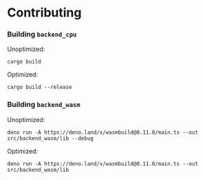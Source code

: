 # Contributing

### Building `backend_cpu`

Unoptimized: 

```
cargo build
```

Optimized: 

```
cargo build --release
```

### Building `backend_wasm`

Unoptimized: 

```
deno run -A https://deno.land/x/wasmbuild@0.11.0/main.ts --out src/backend_wasm/lib --debug
```

Optimized: 

```
deno run -A https://deno.land/x/wasmbuild@0.11.0/main.ts --out src/backend_wasm/lib
```